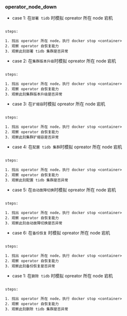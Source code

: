 ### operator_node_down

- case 1: 在`部署 tidb` 时模拟 opreator 所在 node 宕机


```

steps:

1. 找出 operator 所在 node，执行 docker stop <container> 
2. 观察 operator 自恢复能力
3. 观察此刻部署 tidb 集群是否异常

```

- case 2: 在`集群版本升级`时模拟 opreator 所在 node 宕机


```

steps:

1. 找出 operator 所在 node，执行 docker stop <container> 
2. 观察 operator 自恢复能力
3. 观察此刻集群版本升级是否异常

```

- case 3: 在`扩缩容`时模拟 opreator 所在 node 宕机


```

steps:

1. 找出 operator 所在 node，执行 docker stop <container> 
2. 观察 operator 自恢复能力
3. 观察此刻集群扩缩容是否异常

```

- case 4: 在`配置 tidb 集群`时模拟 opreator 所在 node 宕机


```

steps:

1. 找出 operator 所在 node，执行 docker stop <container> 
2. 观察 operator 自恢复能力
3. 观察此刻配置 tidb 集群是否异常

```

- case 5: 在`自动故障切换`时模拟 opreator 所在 node 宕机


```

steps:

1. 找出 operator 所在 node，执行 docker stop <container> 
2. 观察 operator 自恢复能力
3. 观察此刻自动故障切换是否异常

```

- case 6: 在`备份恢复` 时模拟 opreator 所在 node 宕机

```

steps:

1. 找出 operator 所在 node，执行 docker stop <container> 
2. 观察 operator 自恢复能力
3. 观察此刻备份恢复是否异常

```

- case 1: 在`删除 tidb` 时模拟 opreator 所在 node 宕机


```

steps:

1. 找出 operator 所在 node，执行 docker stop <container> 
2. 观察 operator 自恢复能力
3. 观察此刻删除 tidb 集群是否异常

```